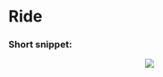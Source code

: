 # Ride

### Short snippet:
<p align="center">
  <img src="https://media.giphy.com/media/kcNXhZC51LyiLkKW2H/giphy.gif" />
</p>
